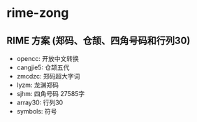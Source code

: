 # rime-zong
RIME 方案 (郑码、仓颉、四角号码和行列30)
---
- opencc: 开放中文转换
- cangjie5: 仓颉五代
- zmcdzc: 郑码超大字词
- lyzm: 龙渊郑码
- sjhm: 四角号码 27585字
- array30: 行列30
- symbols: 符号
